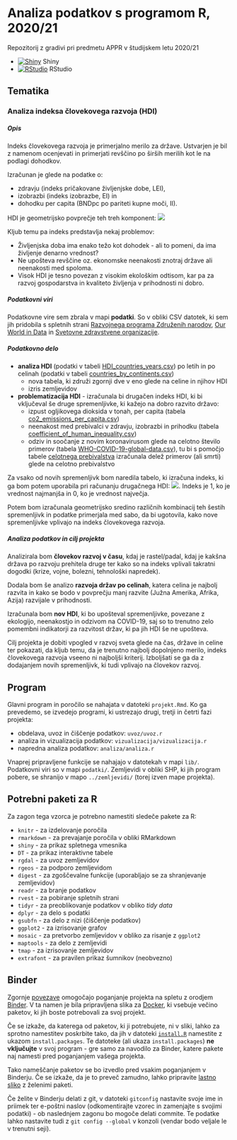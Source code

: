 # Analiza podatkov s programom R, 2020/21

Repozitorij z gradivi pri predmetu APPR v študijskem letu 2020/21

* [![Shiny](http://mybinder.org/badge.svg)](http://mybinder.org/v2/gh/CebuljIza/APPR-2020-21/master?urlpath=shiny/APPR-2020-21/projekt.Rmd) Shiny
* [![RStudio](http://mybinder.org/badge.svg)](http://mybinder.org/v2/gh/CebuljIza/APPR-2020-21/master?urlpath=rstudio) RStudio

## Tematika

### Analiza indeksa človekovega razvoja (HDI)

##### Opis 
Indeks človekovega razvoja je primerjalno merilo za države.
Ustvarjen je bil z namenom ocenjevati in primerjati revščino po širših merilih kot le na podlagi dohodkov.

Izračunan je glede na podatke o:
* zdravju (indeks pričakovane življenjske dobe, LEI), 
* izobrazbi (indeks izobrazbe, EI) in 
* dohodku per capita (BNDpc po pariteti kupne moči, II). 

HDI je geometrijsko povprečje teh treh komponent: <img src="https://render.githubusercontent.com/render/math?math=HDI = \sqrt[3]{LEI * EI * II}">

Kljub temu pa indeks predstavlja nekaj problemov:
* Življenjska doba ima enako težo kot dohodek - ali to pomeni, da ima življenje denarno vrednost?
* Ne upošteva revščine oz. ekonomske neenakosti znotraj države ali neenakosti med spoloma.
* Visok HDI je tesno povezan z visokim ekološkim odtisom, kar pa za razvoj gospodarstva in kvaliteto življenja v prihodnosti ni dobro.

##### Podatkovni viri
Podatkovne vire sem zbrala v mapi **podatki**. So v obliki CSV datotek, ki sem jih pridobila s spletnih strani [Razvojnega programa Združenih narodov](http://hdr.undp.org/en/data#), [Our World in Data](https://ourworldindata.org/co2-emissions) in [Svetovne zdravstvene organizacije](https://covid19.who.int/table).

##### Podatkovno delo
* **analiza HDI** (podatki v tabeli [HDI_countries_years.csv](podatki/HDI_countries_years.csv)) po letih in po celinah (podatki v tabeli [countries_by_continents.csv](podatki/countries_by_continents.csv))
  * nova tabela, ki združi zgornji dve v eno glede na celine in njihov HDI
  * izris zemljevidov
* **problematizacija HDI** - izračunala bi drugačen indeks HDI, ki bi vključeval še druge spremenljivke, ki kažejo na dobro razvito državo:
  * izpust ogljikovega dioksida v tonah, per capita (tabela [co2_emissions_per_capita.csv](podatki/co2_emissions_per_capita.csv))
  * neenakost med prebivalci v zdravju, izobrazbi in prihodku (tabela [coefficient_of_human_inequality.csv](podatki/coefficient_of_human_inequality.csv))
  * odziv in soočanje z novim koronavirusom glede na celotno število primerov (tabela [WHO-COVID-19-global-data.csv](podatki/WHO-COVID-19-global-data.csv)), tu bi s pomočjo tabele [celotnega prebivalstva](podatki/WPP2019_TotalPopulationBySex.csv) izračunala delež primerov (ali smrti) glede na celotno prebivalstvo
  
Za vsako od novih spremenljivk bom naredila tabelo, ki izračuna indeks, ki ga bom potem uporabila pri računanju drugačnega HDI: <img src="https://render.githubusercontent.com/render/math?math=INDEX = 1 - \frac{vrednost - vrednost_{min}}{vrednost_{max} - vrednost_{min}}">. Indeks je 1, ko je vrednost najmanjša in 0, ko je vrednost največja.
  
Potem bom izračunala geometrijsko sredino različnih kombinacij teh šestih spremenljivk in podatke primerjala med sabo, da bi ugotovila, kako nove spremenljivke vplivajo na indeks človekovega razvoja. 
  
##### Analiza podatkov in cilj projekta
Analizirala bom **človekov razvoj v času**, kdaj je rastel/padal, kdaj je kakšna država po razvoju prehitela druge ter kako so na indeks vplivali takratni dogodki (krize, vojne, bolezni, tehnološki napredek). 

Dodala bom še analizo **razvoja držav po celinah**, katera celina je najbolj razvita in kako se bodo v povprečju manj razvite (Južna Amerika, Afrika, Azija) razvijale v prihodnosti.

Izračunala bom **nov HDI**, ki bo upošteval spremenljivke, povezane z ekologijo, neenakostjo in odzivom na COVID-19, saj so to trenutno zelo pomembni indikatorji za razvitost držav, ki pa jih HDI še ne upošteva.

Cilj projekta je dobiti vpogled v razvoj sveta glede na čas, države in celine ter pokazati, da kljub temu, da je trenutno najbolj dopolnjeno merilo, indeks človekovega razvoja vseeno ni najboljši kriterij. Izboljšati se ga da z dodajanjem novih spremenljivk, ki tudi vplivajo na človekov razvoj. 

## Program

Glavni program in poročilo se nahajata v datoteki `projekt.Rmd`.
Ko ga prevedemo, se izvedejo programi, ki ustrezajo drugi, tretji in četrti fazi projekta:

* obdelava, uvoz in čiščenje podatkov: `uvoz/uvoz.r`
* analiza in vizualizacija podatkov: `vizualizacija/vizualizacija.r`
* napredna analiza podatkov: `analiza/analiza.r`

Vnaprej pripravljene funkcije se nahajajo v datotekah v mapi `lib/`.
Podatkovni viri so v mapi `podatki/`.
Zemljevidi v obliki SHP, ki jih program pobere,
se shranijo v mapo `../zemljevidi/` (torej izven mape projekta).

## Potrebni paketi za R

Za zagon tega vzorca je potrebno namestiti sledeče pakete za R:

* `knitr` - za izdelovanje poročila
* `rmarkdown` - za prevajanje poročila v obliki RMarkdown
* `shiny` - za prikaz spletnega vmesnika
* `DT` - za prikaz interaktivne tabele
* `rgdal` - za uvoz zemljevidov
* `rgeos` - za podporo zemljevidom
* `digest` - za zgoščevalne funkcije (uporabljajo se za shranjevanje zemljevidov)
* `readr` - za branje podatkov
* `rvest` - za pobiranje spletnih strani
* `tidyr` - za preoblikovanje podatkov v obliko *tidy data*
* `dplyr` - za delo s podatki
* `gsubfn` - za delo z nizi (čiščenje podatkov)
* `ggplot2` - za izrisovanje grafov
* `mosaic` - za pretvorbo zemljevidov v obliko za risanje z `ggplot2`
* `maptools` - za delo z zemljevidi
* `tmap` - za izrisovanje zemljevidov
* `extrafont` - za pravilen prikaz šumnikov (neobvezno)

## Binder

Zgornje [povezave](#analiza-podatkov-s-programom-r-202021)
omogočajo poganjanje projekta na spletu z orodjem [Binder](https://mybinder.org/).
V ta namen je bila pripravljena slika za [Docker](https://www.docker.com/),
ki vsebuje večino paketov, ki jih boste potrebovali za svoj projekt.

Če se izkaže, da katerega od paketov, ki ji potrebujete, ni v sliki,
lahko za sprotno namestitev poskrbite tako,
da jih v datoteki [`install.R`](install.R) namestite z ukazom `install.packages`.
Te datoteke (ali ukaza `install.packages`) **ne vključujte** v svoj program -
gre samo za navodilo za Binder, katere pakete naj namesti pred poganjanjem vašega projekta.

Tako nameščanje paketov se bo izvedlo pred vsakim poganjanjem v Binderju.
Če se izkaže, da je to preveč zamudno,
lahko pripravite [lastno sliko](https://github.com/jaanos/APPR-docker) z želenimi paketi.

Če želite v Binderju delati z git,
v datoteki `gitconfig` nastavite svoje ime in priimek ter e-poštni naslov
(odkomentirajte vzorec in zamenjajte s svojimi podatki) -
ob naslednjem zagonu bo mogoče delati commite.
Te podatke lahko nastavite tudi z `git config --global` v konzoli
(vendar bodo veljale le v trenutni seji).
